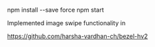 npm install --save force
npm start

Implemented image swipe functionality in

https://github.com/harsha-vardhan-ch/bezel-hv2